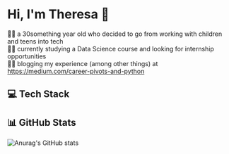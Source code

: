 # Hi, I'm Theresa 👋
🙋‍♀️ a 30something year old who decided to go from working with children and teens into tech<br/>
👩‍🏫 currently studying a Data Science course and looking for internship opportunities<br/>
👩‍💻 blogging my experience (among other things) at https://medium.com/career-pivots-and-python<br/>

## 💻 Tech Stack

## 📊 GitHub Stats
![Anurag's GitHub stats](https://github-readme-stats.vercel.app/api?username=theresaskruzna&theme=jolly&show_icons=true)
<!--
**theresaskruzna/theresaskruzna** is a ✨ _special_ ✨ repository because its `README.md` (this file) appears on your GitHub profile.

Here are some ideas to get you started:

- 🔭 I’m currently working on ...
- 🌱 I’m currently learning ...
- 👯 I’m looking to collaborate on ...
- 🤔 I’m looking for help with ...
- 💬 Ask me about ...
- 📫 How to reach me: ...
- 😄 Pronouns: ...
- ⚡ Fun fact: ...
-->

